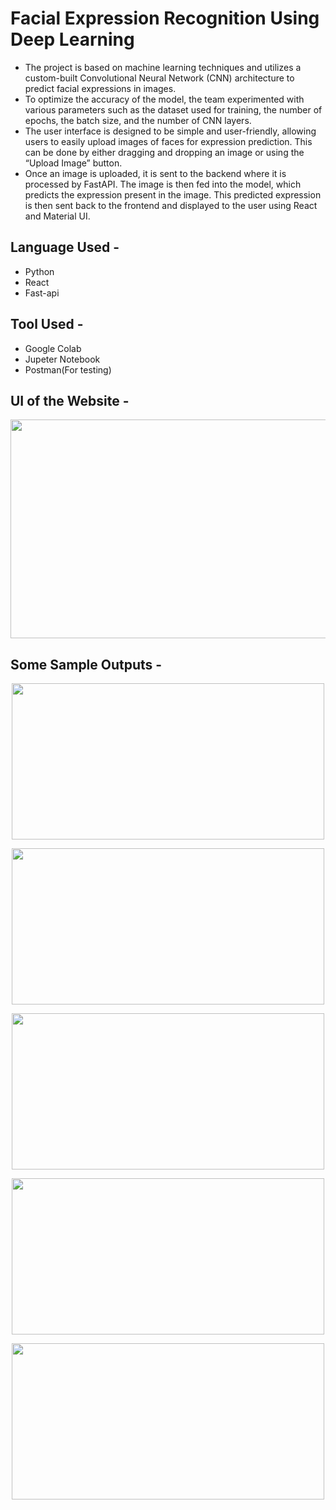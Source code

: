 # Facial Expression Recognition Using Deep Learning
<ul>
  <li>The project is based on machine learning techniques and utilizes a custom-built Convolutional Neural Network (CNN) architecture to predict facial expressions in images.    </li>
  <li>To optimize the accuracy of the model, the team experimented with various parameters such as the dataset used for training, the number of epochs, the batch size, and the   number of CNN layers.</li>
  <li>The user interface is designed to be simple and user-friendly, allowing users to easily upload images of faces for expression prediction. This can be done by either         dragging and dropping an image or using the “Upload Image” button.</li>
  <li>Once an image is uploaded, it is sent to the backend where it is processed by FastAPI. The image is then fed into the model, which predicts the expression present in the    image. This predicted expression is then sent back to the frontend and displayed to the user using React and Material UI.</li>
</ul>  

## Language Used - 
<ul>
  <li>Python</li>
  <li>React</li>
  <li>Fast-api</li>
</ul>

## Tool Used - 
<ul>
  <li>Google Colab</li>
  <li>Jupeter Notebook</li>
  <li>Postman(For testing)</li>
</ul>

## UI of the Website - 
<p align="center"><kbd><img src="https://github.com/HarshalDhunde/-facialExpressionRecognition/assets/101267394/0c07e435-1ef6-4fda-83e5-7abb8d542292" width="600" height="350" /></kbd></p>

## Some Sample Outputs -   
<p align="center"><kbd><img src="https://github.com/HarshalDhunde/-facialExpressionRecognition/assets/101267394/fd1a687c-6c0c-49df-ae08-7792d5b3dade" width="500" height="250" /></kbd></p>
<p align="center"><kbd><img src="https://github.com/HarshalDhunde/-facialExpressionRecognition/assets/101267394/b0b2d178-e953-4586-a063-8e2f44847db6" width="500" height="250" /></kbd></p>
<p align="center"><kbd><img src="https://github.com/HarshalDhunde/-facialExpressionRecognition/assets/101267394/b1a73d82-a71b-47d2-9837-3e0e962609bc" width="500" height="250" /></kbd></p>
<p align="center"><kbd><img src="https://github.com/HarshalDhunde/-facialExpressionRecognition/assets/101267394/1404ee9c-afcd-4224-bb9e-01ca4cb81342" width="500" height="250" /></kbd></p>
<p align="center"><kbd><img src="https://github.com/HarshalDhunde/-facialExpressionRecognition/assets/101267394/454be3e5-a080-40b1-89b2-a8b05d96c689" width="500" height="250" /></kbd></p>
